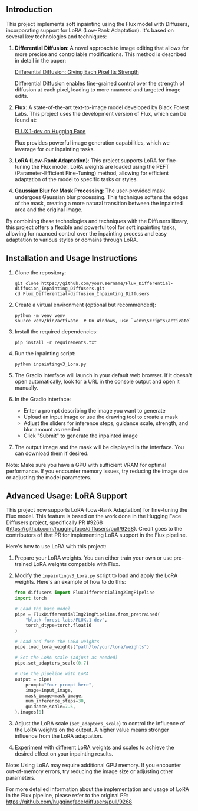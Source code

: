 
 
## Introduction

This project implements soft inpainting using the Flux model with Diffusers, incorporating support for LoRA (Low-Rank Adaptation). It's based on several key technologies and techniques:

1. **Differential Diffusion**: A novel approach to image editing that allows for more precise and controllable modifications. This method is described in detail in the paper:

   [Differential Diffusion: Giving Each Pixel Its Strength](https://arxiv.org/abs/2306.00950)

   Differential Diffusion enables fine-grained control over the strength of diffusion at each pixel, leading to more nuanced and targeted image edits.

2. **Flux**: A state-of-the-art text-to-image model developed by Black Forest Labs. This project uses the development version of Flux, which can be found at:

   [FLUX.1-dev on Hugging Face](https://huggingface.co/black-forest-labs/FLUX.1-dev)

   Flux provides powerful image generation capabilities, which we leverage for our inpainting tasks.

3. **LoRA (Low-Rank Adaptation)**: This project supports LoRA for fine-tuning the Flux model. LoRA weights are loaded using the PEFT (Parameter-Efficient Fine-Tuning) method, allowing for efficient adaptation of the model to specific tasks or styles.

4. **Gaussian Blur for Mask Processing**: The user-provided mask undergoes Gaussian blur processing. This technique softens the edges of the mask, creating a more natural transition between the inpainted area and the original image.

By combining these technologies and techniques with the Diffusers library, this project offers a flexible and powerful tool for soft inpainting tasks, allowing for nuanced control over the inpainting process and easy adaptation to various styles or domains through LoRA.


 
## Installation and Usage Instructions

1. Clone the repository:
   ```
   git clone https://github.com/yourusername/Flux_Differential-diffusion_Inpainting_Diffusers.git
   cd Flux_Differential-diffusion_Inpainting_Diffusers
   ```

2. Create a virtual environment (optional but recommended):
   ```
   python -m venv venv
   source venv/bin/activate  # On Windows, use `venv\Scripts\activate`
   ```

3. Install the required dependencies:
   ```
   pip install -r requirements.txt
   ```

4. Run the inpainting script:
   ```
   python inpaintingv3_Lora.py
   ```

5. The Gradio interface will launch in your default web browser. If it doesn't open automatically, look for a URL in the console output and open it manually.

6. In the Gradio interface:
   - Enter a prompt describing the image you want to generate
   - Upload an input image or use the drawing tool to create a mask
   - Adjust the sliders for inference steps, guidance scale, strength, and blur amount as needed
   - Click "Submit" to generate the inpainted image

7. The output image and the mask will be displayed in the interface. You can download them if desired.

Note: Make sure you have a GPU with sufficient VRAM for optimal performance. If you encounter memory issues, try reducing the image size or adjusting the model parameters.


## Advanced Usage: LoRA Support

This project now supports LoRA (Low-Rank Adaptation) for fine-tuning the Flux model. This feature is based on the work done in the Hugging Face Diffusers project, specifically PR #9268 (https://github.com/huggingface/diffusers/pull/9268). Credit goes to the contributors of that PR for implementing LoRA support in the Flux pipeline.

Here's how to use LoRA with this project:

1. Prepare your LoRA weights. You can either train your own or use pre-trained LoRA weights compatible with Flux.

2. Modify the `inpaintingv3_Lora.py` script to load and apply the LoRA weights. Here's an example of how to do this:

   ```python
   from diffusers import FluxDifferentialImg2ImgPipeline
   import torch

   # Load the base model
   pipe = FluxDifferentialImg2ImgPipeline.from_pretrained(
       "black-forest-labs/FLUX.1-dev",
       torch_dtype=torch.float16
   )

   # Load and fuse the LoRA weights
   pipe.load_lora_weights("path/to/your/lora/weights")

   # Set the LoRA scale (adjust as needed)
   pipe.set_adapters_scale(0.7)

   # Use the pipeline with LoRA
   output = pipe(
       prompt="Your prompt here",
       image=input_image,
       mask_image=mask_image,
       num_inference_steps=30,
       guidance_scale=7.5,
   ).images[0]
   ```

3. Adjust the LoRA scale (`set_adapters_scale`) to control the influence of the LoRA weights on the output. A higher value means stronger influence from the LoRA adaptation.

4. Experiment with different LoRA weights and scales to achieve the desired effect on your inpainting results.

Note: Using LoRA may require additional GPU memory. If you encounter out-of-memory errors, try reducing the image size or adjusting other parameters.

For more detailed information about the implementation and usage of LoRA in the Flux pipeline, please refer to the original PR: https://github.com/huggingface/diffusers/pull/9268



